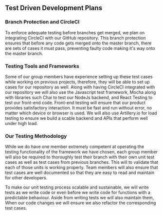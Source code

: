 ## Test Driven Development Plans


### Branch Protection and CircleCI
To enforce adequate testing before branches get merged, we plan on integrating CircleCI with our GitHub repository. 
This branch protection ensures that before any code gets merged onto the master branch, there are sets of cases it must pass, 
preventing faulty code making it's way onto the master branch. 

### Testing Tools and Frameworks
Some of our group members have experience
setting up these test cases while working on previous projects, therefore, they will be able to set up cases for our 
repository as well. Along with having CircleCI integrated with our repository we will also use the Javascript test framework, Mocha along with libraries such 
Chai to test our NodeJs backend, and React Testing to test our front-end code.
Front-end testing will ensure that our product provides satisfactory interaction. It must be fast and run without error, no matter which device or browser is used.
We will also use Artillery.io for load testing to ensure we build a scable backend and APIs that perform well under high load.

### Our Testing Methodology
While we do have one member extremely competent at operating the testing functionality of the framework we have chosen, each group member will also be
required to thoroughly test their branch with their own unit test cases as well as test cases from previous branches. This will to validate that each of those units is working properly.
Team members will also ensure that test cases are well documented so that they are easy to read and maintain for other developers. 

To make our unit testing process scalable and sustainable, we will write tests as we write code or even before we write code for functions with a predictable behaviour. 
Aside from writing tests we will also maintain them, When our code changes we will ensure we also refactor the corresponding test cases. 
